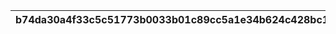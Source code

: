 |b74da30a4f33c5c51773b0033b01c89cc5a1e34b624c428bc12846ba358c5d8c|0faa20b769d7eecb8211a89b9de10b4bc2d86bd5e1d046b3e9a50312ac205bea|c9e07eb5b68776145e30b88b3fb3ee84891ba5577d4ea95e3419620441225df7|97ba3a11f95f1ced618dbf69830ee47df74a4629b36ed9814457d76d9d6c7dc9|d680760acc5fbdfb6b23a8fb7dead4b663bbefa7caa173e357f48efedddee261|
| --- | --- | --- | --- | --- |